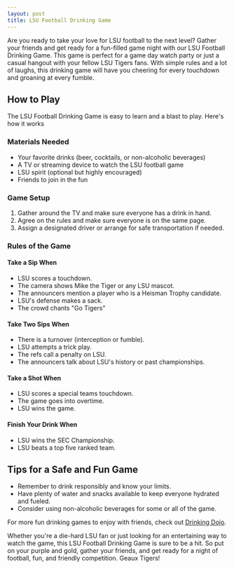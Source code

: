 ```yaml
---
layout: post
title: LSU Football Drinking Game
---
```



Are you ready to take your love for LSU football to the next level? Gather your friends and get ready for a fun-filled game night with our LSU Football Drinking Game. This game is perfect for a game day watch party or just a casual hangout with your fellow LSU Tigers fans. With simple rules and a lot of laughs, this drinking game will have you cheering for every touchdown and groaning at every fumble. 

## How to Play

The LSU Football Drinking Game is easy to learn and a blast to play. Here's how it works

### Materials Needed

- Your favorite drinks (beer, cocktails, or non-alcoholic beverages)
- A TV or streaming device to watch the LSU football game
- LSU spirit (optional but highly encouraged)
- Friends to join in the fun

### Game Setup

1. Gather around the TV and make sure everyone has a drink in hand.
2. Agree on the rules and make sure everyone is on the same page.
3. Assign a designated driver or arrange for safe transportation if needed.

### Rules of the Game

#### Take a Sip When

- LSU scores a touchdown.
- The camera shows Mike the Tiger or any LSU mascot.
- The announcers mention a player who is a Heisman Trophy candidate.
- LSU's defense makes a sack.
- The crowd chants "Go Tigers"

#### Take Two Sips When

- There is a turnover (interception or fumble).
- LSU attempts a trick play.
- The refs call a penalty on LSU.
- The announcers talk about LSU's history or past championships.

#### Take a Shot When

- LSU scores a special teams touchdown.
- The game goes into overtime.
- LSU wins the game.

#### Finish Your Drink When

- LSU wins the SEC Championship.
- LSU beats a top five ranked team.

## Tips for a Safe and Fun Game

- Remember to drink responsibly and know your limits.
- Have plenty of water and snacks available to keep everyone hydrated and fueled.
- Consider using non-alcoholic beverages for some or all of the game.

For more fun drinking games to enjoy with friends, check out [Drinking Dojo](https://drinkingdojo.com/).

Whether you're a die-hard LSU fan or just looking for an entertaining way to watch the game, this LSU Football Drinking Game is sure to be a hit. So put on your purple and gold, gather your friends, and get ready for a night of football, fun, and friendly competition. Geaux Tigers!